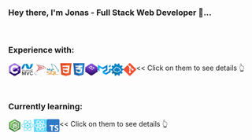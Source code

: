 ### Hey there, I'm Jonas - Full Stack Web Developer 👋...

<br>

### Experience with:
<a href="https://docs.microsoft.com/en-us/dotnet/csharp/getting-started/"><img align="left" target="_blank" alt="CSharp" width="26px" src="assets/csharp.png"/></a> 
<a href="https://dotnet.microsoft.com/apps/aspnet/mvc"><img align="left" target="_blank" alt="MVC" width="26px" src="assets/mvc.png"/></a>
<a href="https://www.microsoft.com/en-us/sql-server"><img align="left" target="_blank" alt="Microsoft SQL" width="26px" src="assets/sql.png"/></a>
<a href="https://www.mysql.com/"><img align="left" target="_blank" alt="MySQL" width="26px" src="assets/mysql.png"/></a>
<a href="https://developer.mozilla.org/en-US/docs/Web/Guide/HTML/HTML5"><img align="left" target="_blank" alt="HTML5" width="26px" src="assets/html.png"/></a>
<a href="https://developer.mozilla.org/en-US/docs/Archive/CSS3"><img align="left" target="_blank" alt="CSS3" width="26px" src="assets/css.png"/></a>
<a href="https://getbootstrap.com/"><img align="left" target="_blank" alt="Bootstrap" width="26px" src="assets/bootstrap.png"/></a>
<a href="https://material-ui.com/"><img align="left" target="_blank" alt="Meterial UI" width="26px" src="assets/materialui.png"/></a>
<a href="https://www.redhat.com/en/topics/api/what-is-a-rest-api"><img align="left" target="_blank" alt="REST API" width="26px" src="assets/api.png"/></a>
<a href="https://git-scm.com/"><img align="left" target="_blank" alt="Git" width="26px" src="assets/git.png"/></a>
 << Click on them to see details 👆

<br>

### Currently learning:
<a href="https://nodejs.org/en/about/"><img align="left" target="_blank" alt="Node.js" width="26px" src="assets/node.png"/></a>
<a href="https://reactjs.org/"><img align="left" target="_blank" alt="React.js" width="26px" src="assets/react.png"/></a>
<a href="https://reactnative.dev/"><img align="left" target="_blank" alt="React Native" width="26px" src="assets/react-native.png"/></a>
<a href="https://www.typescriptlang.org/"><img align="left" target="_blank" alt="TypeScript" width="26px" src="assets/ts.png"/></a>
 << Click on them to see details 👆